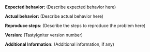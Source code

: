 **Expected behavior:**
(Describe expected behavior here)

**Actual behavior:**
(Describe actual behavior here)

**Reproduce steps:**
(Describe the steps to reproduce the problem here)

**Version:**
(TastyIgniter version number)

**Additional Information:**
(Additional information, if any)
